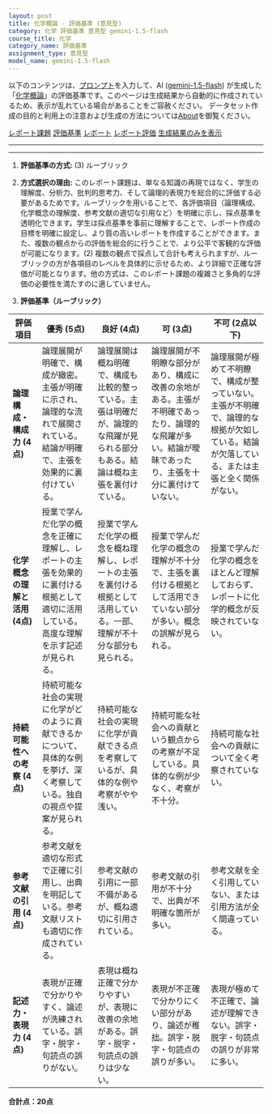 ```yaml
---
layout: post
title: 化学概論 - 評価基準 (意見型)
category: 化学 評価基準 意見型 gemini-1.5-flash
course_title: 化学
category_name: 評価基準
assignment_type: 意見型
model_name: gemini-1.5-flash
---
```


以下のコンテンツは、[プロンプト](http://127.0.0.1:8000/generated/化学/gemini-1.5-flash/prompt_評価基準-意見型.md)を入力して、AI ([gemini-1.5-flash](contents/gemini-1.5-flash)) が生成した「[化学概論](/contents/化学/)」の評価基準です。このページは生成結果から自動的に作成されているため、表示が乱れている場合があることをご容赦ください。
データセット作成の目的と利用上の注意および生成の方法については[About](/About)を御覧ください。

[レポート課題](../レポート課題-意見型)
[評価基準](../評価基準-意見型)
[レポート](../レポート-意見型)
[レポート評価](../レポート評価-意見型)
[生成結果のみを表示](http://127.0.0.1:8000/generated/化学/gemini-1.5-flash/評価基準-意見型.md)
  

***
***
  
1. **評価基準の方式:** (3) ルーブリック

2. **方式選択の理由:** このレポート課題は、単なる知識の再現ではなく、学生の理解度、分析力、批判的思考力、そして論理的表現力を総合的に評価する必要があるためです。ルーブリックを用いることで、各評価項目（論理構成、化学概念の理解度、参考文献の適切な引用など）を明確に示し、採点基準を透明化できます。学生は採点基準を事前に理解することで、レポート作成の目標を明確に設定し、より質の高いレポートを作成することができます。また、複数の観点からの評価を総合的に行うことで、より公平で客観的な評価が可能になります。(2) 複数の観点で採点して合計も考えられますが、ルーブリックの方が各項目のレベルを具体的に示せるため、より詳細で正確な評価が可能となります。他の方式は、このレポート課題の複雑さと多角的な評価の必要性を満たすのに適していません。


3. **評価基準（ルーブリック）**

| 評価項目 | 優秀 (5点) | 良好 (4点) | 可 (3点) | 不可 (2点以下) |
|---|---|---|---|---|
| **論理構成・構成力 (4点)** | 論理展開が明確で、構成が緻密。主張が明確に示され、論理的な流れで展開されている。結論が明確で、主張を効果的に裏付けている。 | 論理展開は概ね明確で、構成も比較的整っている。主張は明確だが、論理的な飛躍が見られる部分もある。結論は概ね主張を裏付けている。 | 論理展開が不明瞭な部分があり、構成に改善の余地がある。主張が不明確であったり、論理的な飛躍が多い。結論が曖昧であったり、主張を十分に裏付けていない。 | 論理展開が極めて不明瞭で、構成が整っていない。主張が不明確で、論理的な根拠が欠如している。結論が欠落している、または主張と全く関係がない。 |
| **化学概念の理解と活用 (4点)** | 授業で学んだ化学の概念を正確に理解し、レポートの主張を効果的に裏付ける根拠として適切に活用している。高度な理解を示す記述が見られる。 | 授業で学んだ化学の概念を概ね理解し、レポートの主張を裏付ける根拠として活用している。一部、理解が不十分な部分も見られる。 | 授業で学んだ化学の概念の理解が不十分で、主張を裏付ける根拠として活用できていない部分が多い。概念の誤解が見られる。 | 授業で学んだ化学の概念をほとんど理解しておらず、レポートに化学的概念が反映されていない。 |
| **持続可能性への考察 (4点)** | 持続可能な社会の実現に化学がどのように貢献できるかについて、具体的な例を挙げ、深く考察している。独自の視点や提案が見られる。 | 持続可能な社会の実現に化学が貢献できる点を考察しているが、具体的な例や考察がやや浅い。 | 持続可能な社会への貢献という観点からの考察が不足している。具体的な例が少なく、考察が不十分。 | 持続可能な社会への貢献について全く考察されていない。 |
| **参考文献の引用 (4点)** | 参考文献を適切な形式で正確に引用し、出典を明記している。参考文献リストも適切に作成されている。 | 参考文献の引用に一部不備があるが、概ね適切に引用されている。 | 参考文献の引用が不十分で、出典が不明確な箇所が多い。 | 参考文献を全く引用していない、または引用方法が全く間違っている。 |
| **記述力・表現力 (4点)** | 表現が正確で分かりやすく、論述が洗練されている。誤字・脱字・句読点の誤りがない。 | 表現は概ね正確で分かりやすいが、表現に改善の余地がある。誤字・脱字・句読点の誤りは少ない。 | 表現が不正確で分かりにくい部分があり、論述が稚拙。誤字・脱字・句読点の誤りが多い。 | 表現が極めて不正確で、論述が理解できない。誤字・脱字・句読点の誤りが非常に多い。 |


**合計点：20点**
